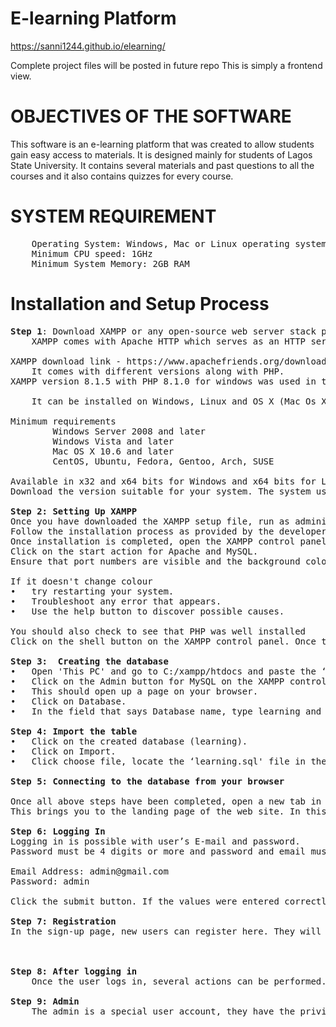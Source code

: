 # E-learning Platform

https://sanni1244.github.io/elearning/

Complete project files will be posted in future repo
This is simply a frontend view.


# OBJECTIVES OF THE SOFTWARE
This software is an e-learning platform that was created to allow students gain easy access to materials. It is designed mainly for students of Lagos State University. It contains several materials and past questions to all the courses and it also contains quizzes for every course.

# SYSTEM REQUIREMENT
<pre>
	Operating System: Windows, Mac or Linux operating system
	Minimum CPU speed: 1GHz
	Minimum System Memory: 2GB RAM
</pre>

# Installation and Setup Process
<pre>
<b>Step 1</b>: Download XAMPP or any open-source web server stack package. 
	XAMPP comes with Apache HTTP which serves as an HTTP server, Interpreters for scripts written in PHP which was used in this project and MySQL module which will be used for the database creation.
	
XAMPP download link - https://www.apachefriends.org/download.html
	It comes with different versions along with PHP.
XAMPP version 8.1.5 with PHP 8.1.0 for windows was used in the development of the project.

	It can be installed on Windows, Linux and OS X (Mac Os X)
 	
Minimum requirements
		Windows Server 2008 and later
		Windows Vista and later
		Mac OS X 10.6 and later
		CentOS, Ubuntu, Fedora, Gentoo, Arch, SUSE
		
Available in x32 and x64 bits for Windows and x64 bits for Linux and MacOS.
Download the version suitable for your system. The system used for the development of this project had Windows Server 2008 which met the requirements and was a x64 bit machine.

<b>Step 2: Setting Up XAMPP</b>
Once you have downloaded the XAMPP setup file, run as administrator. 
Follow the installation process as provided by the developers.
Once installation is completed, open the XAMPP control panel. 
Click on the start action for Apache and MySQL. 
Ensure that port numbers are visible and the background colour for both Apache and MySQL module change colour to light green. 
		
If it doesn't change colour
•	try restarting your system.
•	Troubleshoot any error that appears.
•	Use the help button to discover possible causes. 
		
You should also check to see that PHP was well installed
Click on the shell button on the XAMPP control panel. Once the shell application opens up, type 'php -v' and tap the enter button. If the version of PHP installed appears, then installation was successful. If an error pops up, it means there was a problem with installation and it will have to be re-installed.

<b>Step 3:  Creating the database</b>
•	Open 'This PC' and go to C:/xampp/htdocs and paste the ‘elearning’ folder here. If you installed Xampp in a different path directory, it is advised to re-install in the default path as some features might not work.
•	Click on the Admin button for MySQL on the XAMPP control panel, 
•	This should open up a page on your browser.
•	Click on Database.
•	In the field that says Database name, type learning and click create.
	
<b>Step 4: Import the table</b>
•	Click on the created database (learning).
•	Click on Import. 
•	Click choose file, locate the ‘learning.sql' file in the database folder and select it, leave everything as it is and click Go. Once this is all done, the new tables will be accessible in the database.

<b>Step 5: Connecting to the database from your browser</b>

Once all above steps have been completed, open a new tab in your browser and type http://localhost/elearning/index.html in the search bar.
This brings you to the landing page of the web site. In this page, you can login or click Get Started to sign up.

<b>Step 6: Logging In</b>
Logging in is possible with user’s E-mail and password.
Password must be 4 digits or more and password and email must be for the same account.

Email Address: admin@gmail.com
Password: admin

Click the submit button. If the values were entered correctly, it redirects the page to the user’s dashboard.

<b>Step 7: Registration</b>
In the sign-up page, new users can register here. They will be required to input their first name, last name, email and password. There is also an option for students where students can input their matric number as well as their level, department and faculty.	



<b>Step 8: After logging in</b>
	Once the user logs in, several actions can be performed. They can enrol for a course, check the list of all available courses. They can also search for a course, download and read materials as well as edit their details and log out.
	
<b>Step 9: Admin</b>
	The admin is a special user account, they have the privilege of removing users, adding courses and materials, as well as removing them.

</pre>
